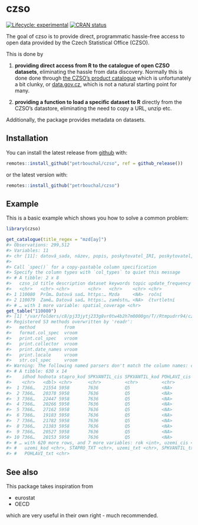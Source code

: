 
<!-- README.md is generated from README.Rmd. Please edit that file -->

# czso

<!-- badges: start -->

[![Lifecycle:
experimental](https://img.shields.io/badge/lifecycle-experimental-orange.svg)](https://www.tidyverse.org/lifecycle/#experimental)
[![CRAN
status](https://www.r-pkg.org/badges/version/czso)](https://CRAN.R-project.org/package=czso)
<!-- badges: end -->

The goal of czso is to provide direct, programmatic hassle-free access
to open data provided by the Czech Statistical Office (CZSO).

This is done by

1.  **providing direct access from R to the catalogue of open CZSO
    datasets**, eliminating the hassle from data discovery. Normally
    this is done done through [the CZSO’s product
    catalogue](https://www.czso.cz/csu/czso/otevrena-data-v-katalogu-produktu-csu)
    which is unfortunately a bit clunky, or
    [data.gov.cz](https://data.gov.cz), which is not a natural starting
    point for many.

2.  **providing a function to load a specific dataset to R** directly
    from the CZSO’s datastore, eliminating the need to copy a URL, unzip
    etc.

Additionally, the package provides metadata on datasets.

## Installation

You can install the latest release from
[github](https://github.com/petrbouchal/czso) with:

``` r
remotes::install_github("petrbouchal/czso", ref = github_release())
```

or the latest version with:

``` r
remotes::install_github("petrbouchal/czso")
```

## Example

This is a basic example which shows you how to solve a common problem:

``` r
library(czso)

get_catalogue(title_regex = "mzd[ay]")
#> Observations: 299,512
#> Variables: 11
#> chr [11]: datová_sada, název, popis, poskytovatel_IRI, poskytovatel, klíčová_slova, prosto...
#> 
#> Call `spec()` for a copy-pastable column specification
#> Specify the column types with `col_types` to quiet this message
#> # A tibble: 2 x 8
#>   czso_id title description dataset keywords topic update_frequency
#>   <chr>   <chr> <chr>       <chr>   <chr>    <chr> <chr>           
#> 1 110080  Prům… Datová sad… https:… Mzda     <NA>  roční           
#> 2 110079  Zamě… Datová sad… https:… zaměstn… <NA>  čtvrtletní      
#> # … with 1 more variable: spatial_coverage <chr>
get_table("110080")
#> [1] "/var/folders/c8/pj33jytj233g8vr0tw4b2h7m0000gn/T//Rtmpudrr94/czso/110080/ds_110080.csv"
#> Registered S3 methods overwritten by 'readr':
#>   method           from 
#>   format.col_spec  vroom
#>   print.col_spec   vroom
#>   print.collector  vroom
#>   print.date_names vroom
#>   print.locale     vroom
#>   str.col_spec     vroom
#> Warning: The following named parsers don't match the column names: ctvrtleti
#> # A tibble: 630 x 14
#>    idhod hodnota stapro_kod SPKVANTIL_cis SPKVANTIL_kod POHLAVI_cis POHLAVI_kod
#>    <chr>   <dbl> <chr>      <chr>         <chr>         <chr>       <chr>      
#>  1 7366…   21554 5958       7636          Q5            <NA>        <NA>       
#>  2 7366…   20378 5958       7636          Q5            <NA>        <NA>       
#>  3 7366…   22447 5958       7636          Q5            <NA>        <NA>       
#>  4 7366…   20266 5958       7636          Q5            <NA>        <NA>       
#>  5 7366…   27162 5958       7636          Q5            <NA>        <NA>       
#>  6 7366…   19183 5958       7636          Q5            <NA>        <NA>       
#>  7 7366…   21782 5958       7636          Q5            <NA>        <NA>       
#>  8 7366…   21383 5958       7636          Q5            <NA>        <NA>       
#>  9 7366…   20527 5958       7636          Q5            <NA>        <NA>       
#> 10 7366…   20153 5958       7636          Q5            <NA>        <NA>       
#> # … with 620 more rows, and 7 more variables: rok <int>, uzemi_cis <chr>,
#> #   uzemi_kod <chr>, STAPRO_TXT <chr>, uzemi_txt <chr>, SPKVANTIL_txt <chr>,
#> #   POHLAVI_txt <chr>
```

## See also

This package takes inspiration from

  - eurostat
  - OECD

which are very useful in their own right - much recommended.
